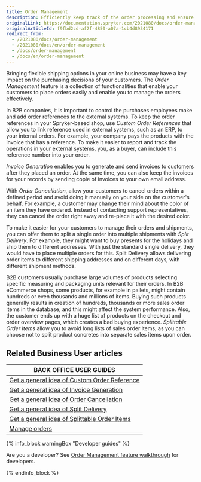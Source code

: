 ```yaml
---
title: Order Management
description: Efficiently keep track of the order processing and ensure quick fulfillment. With the Order Management, you can keep your order processing running smoothly.
originalLink: https://documentation.spryker.com/2021080/docs/order-management
originalArticleId: f9fbd2cd-af2f-4850-a07a-1cb4d8934171
redirect_from:
  - /2021080/docs/order-management
  - /2021080/docs/en/order-management
  - /docs/order-management
  - /docs/en/order-management
---
```


Bringing flexible shipping options in your online business may have a key impact on the purchasing decisions of your customers. The *Order Management* feature is a collection of functionalities that enable your customers to place orders easily and enable you to manage the orders effectively.

In B2B companies, it is important to control the purchases employees make and add order references to the external systems. To keep the order references in your Spryker-based shop, use *Custom Order References* that allow you to link reference used in external systems, such as an ERP, to your internal orders. For example, your company pays the products with the invoice that has a reference. To make it easier to report and track the operations in your external systems, you, as a buyer, can include this reference number into your order.

*Invoice Generation* enables you to generate and send invoices to customers after they placed an order. At the same time, you can also keep the invoices for your records by sending copie of invoices to your own email address.

With *Order Cancellation*, allow your customers to cancel orders within a defined period and avoid doing it manually on your side on the customer's behalf. For example, a customer may change their mind about the color of an item they have ordered. Instead of contacting support representatives, they can cancel the order right away and re-place it with the desired color.  

To make it easier for your customers to manage their orders and shipments, you can offer them to split a single order into multiple shipments with *Split Delivery*. For example, they might want to buy presents for the holidays and ship them to different addresses. With just the standard single delivery, they would have to place multiple orders for this. Split Delivery allows delivering order items to different shipping addresses and on different days, with different shipment methods.

B2B customers usually purchase large volumes of products selecting specific measuring and packaging units relevant for their orders. In B2B eCommerce shops, some products, for example in pallets, might contain hundreds or even thousands and millions of items. Buying such products generally results in creation of hundreds, thousands or more sales order items in the database, and this might affect the system performance. Also, the customer ends up with a huge list of products on the checkout and order overview pages, which creates a bad buying experience. *Splittable Order Items* allow you to avoid long lists of sales order items, as you can choose not to split product concretes into separate sales items upon order.

## Related Business User articles

|BACK OFFICE USER GUIDES|
|---|
| [Get a general idea of Custom Order Reference](/docs/scos/user/features/{{page.version}}/order-management/order-management-feature-overview/custom-order-reference-module-relations.html)   |
| [Get a general idea of Invoice Generation](/docs/scos/user/features/{{page.version}}/order-management/order-management-feature-overview/invoice-generation-overview.html)   |
| [Get a general idea of Order Cancellation](/docs/scos/user/features/{{page.version}}/order-management/order-management-feature-overview/order-cancellation-overview.html)   |
| [Get a general idea of Split Delivery](/docs/scos/user/features/{{page.version}}/order-management/order-management-feature-overview/split-delivery-overview.html)   |
| [Get a general idea of Splittable Order Items](/docs/scos/user/features/{{page.version}}/order-management/order-management-feature-overview/splittable-order-items-overview.html)   |
| [Manage orders](/docs/scos/user/user-guides/{{page.version}}/back-office-user-guide/sales/orders/managing-orders.html)   |

{% info_block warningBox "Developer guides" %}

Are you a developer? See [Order Management feature walkthrough](/docs/scos/dev/feature-walkthroughs/{{page.version}}/order-management-feature-walkthrough/order-management-feature-wakthrough.html) for developers.

{% endinfo_block %}
